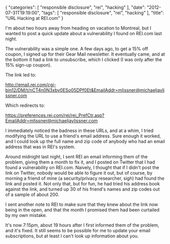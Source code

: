 {
    "categories": [
        "responsible disclosure", 
        "rei", 
        "hacking"
    ], 
    "date": "2012-07-31T19:19:00", 
    "tags": [
        "responsible disclosure", 
        "rei", 
        "hacking"
    ], 
    "title": "URL Hacking at REI.com"
}

I'm about two hours away from heading on vacation to Montreal, but I wanted to post a quick update about a vulnerability I found on REI.com last night.

The vulnerability was a simple one. A few days ago, to get a 15% off coupon, I signed up for their Gear Mail newsletter. It eventually came, and at the bottom it had a link to unsubscribe, which I clicked (I was only after the 15% sign-up coupon). 

The link led to:

http://email.rei.com/cgi-bin12/DM/t/nCT4n0N3xbv0ESo05DPf0Et&EmailAddr=mlissner@michaeljaylissner.com

Which redirects to:

https://preferences.rei.com/rei/rei_PrefCtr.asp?EmailAddr=mlissner@michaeljaylissner.com

I immediately noticed the badness in these URLs, and at a whim, I tried modifying the URL to use a friend's email address. Sure enough it worked, and I could look up the full name and zip code of anybody who had an email address that was in REI's system.

Around midnight last night, I sent REI an email informing them of the problem, giving them a month to fix it, and I posted on Twitter that I had found a vulnerability on REI.com. Naively, I thought that if I didn't post the link on Twitter, nobody would be able to figure it out, but of course, by morning a friend of mine (a security/privacy researcher, sigh) had found the link and posted it. Not only that, but for fun, he had tried his address book against the link, and turned up 30 of his friend's names and zip codes out of a sample of about 200.

I sent another note to REI to make sure that they knew about the link now being in the open, and that the month I promised them had been curtailed by my own mistake. 

It's now 7:15pm, about 19 hours after I first informed them of the problem, and it's fixed. It still seems to be possible for me to update your email subscriptions, but at least I can't look up information about you.